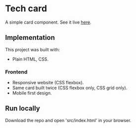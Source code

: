 # Tech card

A simple card component. See it live [here](https://tasxatzial.github.io/tech-card-component).

## Implementation

This project was built with:

* Plain HTML, CSS.

### Frontend

* Responsive website (CSS flexbox).
* Same card built twice (CSS flexbox only, CSS grid only).
* Mobile first design.

## Run locally

Download the repo and open 'src/index.html' in your browser.
